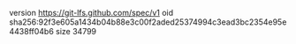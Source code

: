 version https://git-lfs.github.com/spec/v1
oid sha256:92f3e605a1434b04b88e3c00f2aded25374994c3ead3bc2354e95e4438ff04b6
size 34799
